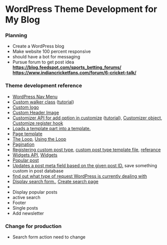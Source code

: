 # WordPress Theme Development for My Blog

### Planning
 - Create a WordPress blog
 - Make website 100 percent responsive
 - should have a bot for messaging
 - Pursue forum to get post idea __https://blog.feedspot.com/sports_betting_forums/__ __https://www.indiancricketfans.com/forum/6-cricket-talk/__

### Theme development reference
 - [WordPress Nav Menu](https://www.youtube.com/watch?v=TmmLRv9yY0M)
 - [Custom walker class](https://developer.wordpress.org/reference/classes/walker_nav_menu/) ([tutorial](https://www.youtube.com/watch?v=tsB6frHTUhs))
 - [Custom logo](https://developer.wordpress.org/themes/functionality/custom-logo/)
 - [Custom Header Image](https://developer.wordpress.org/themes/functionality/custom-headers/#flexible-header-image)
 - [Customizer API for add option in customize](https://codex.wordpress.org/Theme_Customization_API) ([tutorial](https://www.youtube.com/watch?v=hZnWOxgX7A4&t=4s)), [Customizer object](https://developer.wordpress.org/themes/customize-api/customizer-objects/), [Customize register hook](https://developer.wordpress.org/reference/hooks/customize_register/#:~:text=The%20'customize_register'%20action%20hook%20is,instance%20of%20the%20WP_Customize_Manager%20class.)
 - [Loads a template part into a template.](https://developer.wordpress.org/reference/functions/get_template_part/)
 - [Page template](https://developer.wordpress.org/themes/template-files-section/page-template-files/)
 - [The Loop](https://developer.wordpress.org/themes/basics/the-loop/), [Using the Loop](https://codex.wordpress.org/The_Loop)
 - [Pagination](https://developer.wordpress.org/themes/functionality/pagination/)
 - [Registering custom post type](https://developer.wordpress.org/plugins/post-types/registering-custom-post-types/), [custom post type template file](https://developer.wordpress.org/themes/template-files-section/custom-post-type-template-files/), [referance](https://developer.wordpress.org/reference/functions/register_post_type/)
 - [Widgets API](https://codex.wordpress.org/Widgets_API), [Widgets](https://developer.wordpress.org/themes/functionality/widgets/)
 - [Popular post](https://www.youtube.com/watch?v=HI-VENwbUgs)
 - [Updates a post meta field based on the given post ID.](https://developer.wordpress.org/reference/functions/update_post_meta/) save something custom in post database
 - [find out what type of request WordPress is currently dealing with](https://developer.wordpress.org/reference/classes/wp_query/)
 - [Display search form.](https://developer.wordpress.org/reference/functions/get_search_form/), [Create search page](https://codex.wordpress.org/Creating_a_Search_Page)
 - 
 - Display popular posts
 - active search 
 - Footer
 - Single posts
 - Add newsletter

### Change for production
 - Search form action need to change